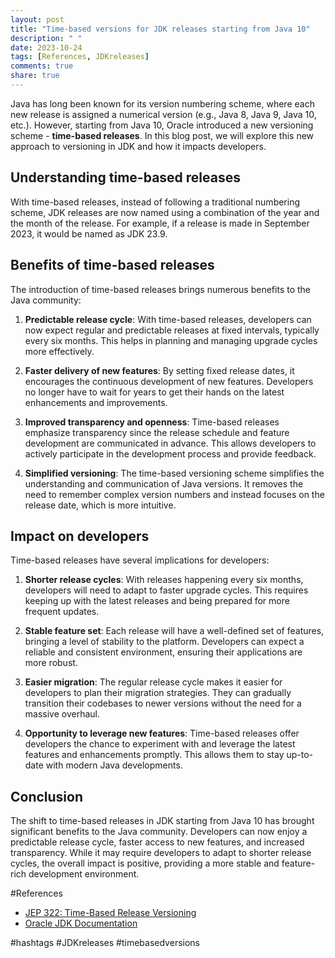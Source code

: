 ```yaml
---
layout: post
title: "Time-based versions for JDK releases starting from Java 10"
description: " "
date: 2023-10-24
tags: [References, JDKreleases]
comments: true
share: true
---
```


Java has long been known for its version numbering scheme, where each new release is assigned a numerical version (e.g., Java 8, Java 9, Java 10, etc.). However, starting from Java 10, Oracle introduced a new versioning scheme - **time-based releases**. In this blog post, we will explore this new approach to versioning in JDK and how it impacts developers.

## Understanding time-based releases

With time-based releases, instead of following a traditional numbering scheme, JDK releases are now named using a combination of the year and the month of the release. For example, if a release is made in September 2023, it would be named as JDK 23.9.

## Benefits of time-based releases

The introduction of time-based releases brings numerous benefits to the Java community:

1. **Predictable release cycle**: With time-based releases, developers can now expect regular and predictable releases at fixed intervals, typically every six months. This helps in planning and managing upgrade cycles more effectively.

2. **Faster delivery of new features**: By setting fixed release dates, it encourages the continuous development of new features. Developers no longer have to wait for years to get their hands on the latest enhancements and improvements.

3. **Improved transparency and openness**: Time-based releases emphasize transparency since the release schedule and feature development are communicated in advance. This allows developers to actively participate in the development process and provide feedback.

4. **Simplified versioning**: The time-based versioning scheme simplifies the understanding and communication of Java versions. It removes the need to remember complex version numbers and instead focuses on the release date, which is more intuitive.

## Impact on developers

Time-based releases have several implications for developers:

1. **Shorter release cycles**: With releases happening every six months, developers will need to adapt to faster upgrade cycles. This requires keeping up with the latest releases and being prepared for more frequent updates.

2. **Stable feature set**: Each release will have a well-defined set of features, bringing a level of stability to the platform. Developers can expect a reliable and consistent environment, ensuring their applications are more robust.

3. **Easier migration**: The regular release cycle makes it easier for developers to plan their migration strategies. They can gradually transition their codebases to newer versions without the need for a massive overhaul.

4. **Opportunity to leverage new features**: Time-based releases offer developers the chance to experiment with and leverage the latest features and enhancements promptly. This allows them to stay up-to-date with modern Java developments.

## Conclusion

The shift to time-based releases in JDK starting from Java 10 has brought significant benefits to the Java community. Developers can now enjoy a predictable release cycle, faster access to new features, and increased transparency. While it may require developers to adapt to shorter release cycles, the overall impact is positive, providing a more stable and feature-rich development environment.

#References

- [JEP 322: Time-Based Release Versioning](https://openjdk.java.net/jeps/322)
- [Oracle JDK Documentation](https://docs.oracle.com/en/java/javase/index.html)

#hashtags
#JDKreleases #timebasedversions